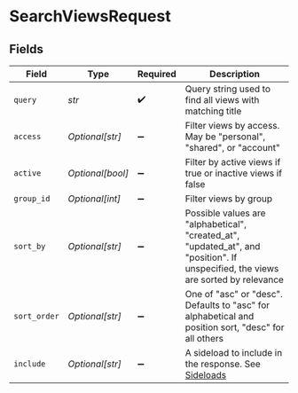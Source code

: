# SearchViewsRequest


## Fields

| Field                                                                                                                             | Type                                                                                                                              | Required                                                                                                                          | Description                                                                                                                       |
| --------------------------------------------------------------------------------------------------------------------------------- | --------------------------------------------------------------------------------------------------------------------------------- | --------------------------------------------------------------------------------------------------------------------------------- | --------------------------------------------------------------------------------------------------------------------------------- |
| `query`                                                                                                                           | *str*                                                                                                                             | :heavy_check_mark:                                                                                                                | Query string used to find all views with matching title                                                                           |
| `access`                                                                                                                          | *Optional[str]*                                                                                                                   | :heavy_minus_sign:                                                                                                                | Filter views by access. May be "personal", "shared", or "account"                                                                 |
| `active`                                                                                                                          | *Optional[bool]*                                                                                                                  | :heavy_minus_sign:                                                                                                                | Filter by active views if true or inactive views if false                                                                         |
| `group_id`                                                                                                                        | *Optional[int]*                                                                                                                   | :heavy_minus_sign:                                                                                                                | Filter views by group                                                                                                             |
| `sort_by`                                                                                                                         | *Optional[str]*                                                                                                                   | :heavy_minus_sign:                                                                                                                | Possible values are "alphabetical", "created_at", "updated_at", and "position". If unspecified, the views are sorted by relevance |
| `sort_order`                                                                                                                      | *Optional[str]*                                                                                                                   | :heavy_minus_sign:                                                                                                                | One of "asc" or "desc". Defaults to "asc" for alphabetical and position sort, "desc" for all others                               |
| `include`                                                                                                                         | *Optional[str]*                                                                                                                   | :heavy_minus_sign:                                                                                                                | A sideload to include in the response. See [Sideloads](#sideloads-3)                                                              |